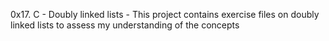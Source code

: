 0x17. C - Doubly linked lists - This project contains exercise files on doubly linked lists to assess my understanding of the concepts

